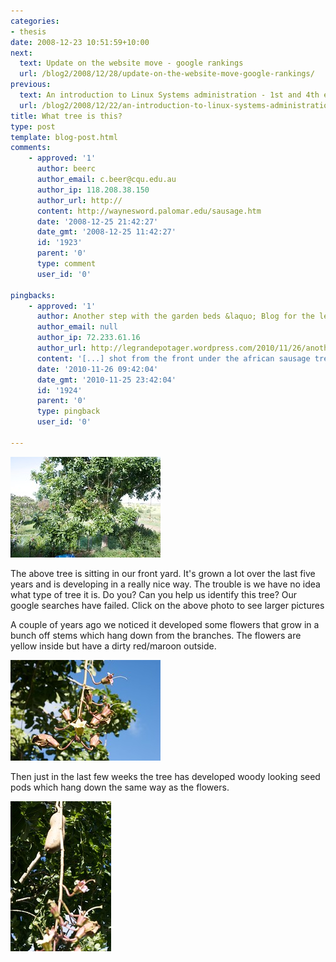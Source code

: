```yaml
---
categories:
- thesis
date: 2008-12-23 10:51:59+10:00
next:
  text: Update on the website move - google rankings
  url: /blog2/2008/12/28/update-on-the-website-move-google-rankings/
previous:
  text: An introduction to Linux Systems administration - 1st and 4th editions
  url: /blog2/2008/12/22/an-introduction-to-linux-systems-administration-4th-edition/
title: What tree is this?
type: post
template: blog-post.html
comments:
    - approved: '1'
      author: beerc
      author_email: c.beer@cqu.edu.au
      author_ip: 118.208.38.150
      author_url: http://
      content: http://waynesword.palomar.edu/sausage.htm
      date: '2008-12-25 21:42:27'
      date_gmt: '2008-12-25 11:42:27'
      id: '1923'
      parent: '0'
      type: comment
      user_id: '0'
    
pingbacks:
    - approved: '1'
      author: Another step with the garden beds &laquo; Blog for the le grande potager
      author_email: null
      author_ip: 72.233.61.16
      author_url: http://legrandepotager.wordpress.com/2010/11/26/another-step-with-the-garden-beds/
      content: '[...] shot from the front under the african sausage tree across our [...]'
      date: '2010-11-26 09:42:04'
      date_gmt: '2010-11-25 23:42:04'
      id: '1924'
      parent: '0'
      type: pingback
      user_id: '0'
    
---
```

[![What tree is this?](images/3128859891_20bbfecb3e_m.jpg)](http://www.flickr.com/photos/david_jones/3128859891/ "What tree is this? by David T Jones, on Flickr")

The above tree is sitting in our front yard. It's grown a lot over the last five years and is developing in a really nice way. The trouble is we have no idea what type of tree it is. Do you? Can you help us identify this tree? Our google searches have failed. Click on the above photo to see larger pictures

A couple of years ago we noticed it developed some flowers that grow in a bunch off stems which hang down from the branches. The flowers are yellow inside but have a dirty red/maroon outside.

[![What tree is this? The flowers](images/3129691388_8ed2de09bd_m.jpg)](http://www.flickr.com/photos/david_jones/3129691388/ "What tree is this? The flowers by David T Jones, on Flickr")

Then just in the last few weeks the tree has developed woody looking seed pods which hang down the same way as the flowers.

[![What tree is this?  The seed pod](images/3129695024_2f102a3cf3_m.jpg)](http://www.flickr.com/photos/david_jones/3129695024/ "What tree is this?  The seed pod by David T Jones, on Flickr")